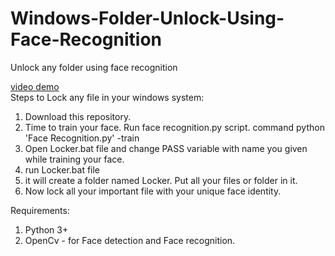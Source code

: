 # Windows-Folder-Unlock-Using-Face-Recognition
Unlock any folder using face recognition

[video demo](https://www.linkedin.com/posts/yashchap_tired-of-hiding-your-files-in-windows-use-activity-6375303229969915904-SWH)<br>
Steps to Lock any file in your windows system:
1) Download this repository.
2) Time to train your face. Run face recognition.py script. command python 'Face Recognition.py' -train
3) Open Locker.bat file and change PASS variable with name you given while training your face.
4) run Locker.bat file
5) it will create a folder named Locker. Put all your files or folder in it.
6) Now lock all your important file with your unique face identity. 

Requirements: 
1) Python 3+
2) OpenCv - for Face detection and Face recognition.



